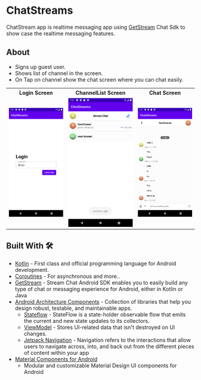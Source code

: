 # ChatStreams

ChatStream app is realtime messaging app using [GetStream](https://getstream.io/chat/docs/sdk/android/) Chat Sdk to show case the realtime messaging
features.

## About

* Signs up guest user.
* Shows list of channel in the screen.
* On Tap on channel show the chat screen where you can chat easily.

<table style="width:100%">
  <tr>
    <th>Login Screen</th>
    <th>ChannelList Screen</th>
    <th>Chat Screen</th>
  </tr>
  <tr>
    <td><img src="art/login.png"/></td>
    <td><img src="art/channel.png"/></td> 
    <td><img src="art/chat.png"/></td>
  </tr>
</table>

## Built With 🛠

- [Kotlin](https://kotlinlang.org/) - First class and official programming language for Android
  development.
- [Coroutines](https://kotlinlang.org/docs/reference/coroutines-overview.html) - For asynchronous
  and more..
- [GetStream](https://getstream.io/chat/docs/sdk/android/) - Stream Chat Android SDK enables you to easily build any type of chat or messaging experience for Android, either in Kotlin or Java
- [Android Architecture Components](https://developer.android.com/topic/libraries/architecture) -
  Collection of libraries that help you design robust, testable, and maintainable apps.
    - [Stateflow](https://developer.android.com/kotlin/flow/stateflow-and-sharedflow) - StateFlow is a state-holder observable flow that emits the current and new state updates to its collectors.
    - [ViewModel](https://developer.android.com/topic/libraries/architecture/viewmodel) - Stores UI-related data that isn't destroyed on UI changes.
    - [Jetpack Navigation](https://developer.android.com/guide/navigation) - Navigation refers to the interactions that allow users to navigate across, into, and back out from the different pieces of content within your app
- [Material Components for Android](https://github.com/material-components/material-components-android)
  - Modular and customizable Material Design UI components for Android